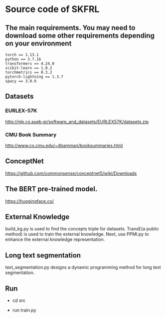 # Source code of SKFRL
## The main requirements. You may need to download some other requirements depending on your environment
```
torch == 1.13.1
python == 3.7.16
transformers == 4.24.0
scikit-learn == 1.0.2
torchmetrics == 0.3.2
pytorch-lightning == 1.3.7
spacy == 3.0.6
```
## Datasets
### EURLEX-57K
http://nlp.cs.aueb.gr/software_and_datasets/EURLEX57K/datasets.zip
### CMU Book Summary
http://www.cs.cmu.edu/~dbamman/booksummaries.html

## ConceptNet
https://github.com/commonsense/conceptnet5/wiki/Downloads

## The BERT pre-trained model.
https://huggingface.co/

## External Knowledge
build_kg.py is used to find the concepts triple for datasets.
TransE(a public method) is used to train the external knowledge.
Next, use PPMI.py to enhance the external knowledge representation.

## Long text segmentation

text_segmentation.py designs a dynamic programming method for long text segmentation.

## Run
* cd src

* run train.py
